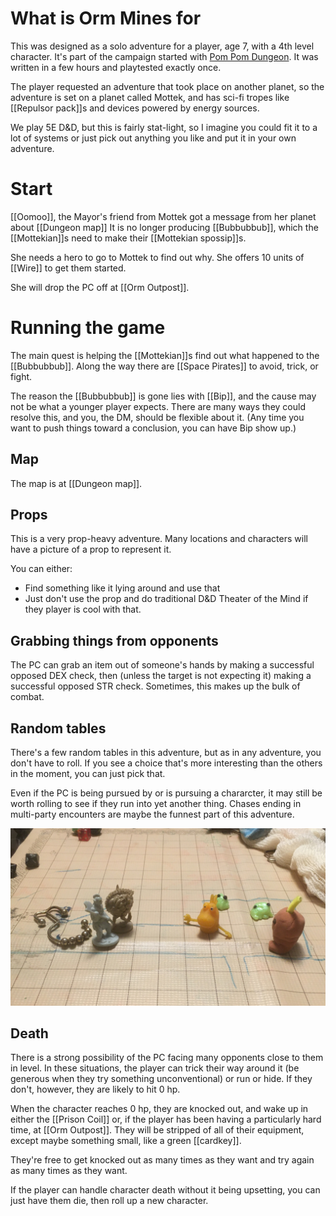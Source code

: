 # What is Orm Mines for

This was designed as a solo adventure for a player, age 7, with a 4th level character. It's part of the campaign started with [Pom Pom Dungeon](https://jimkang.com/weblog/articles/dnd-with-a-kid/pom-pom-dungeon/). It was written in a few hours and playtested exactly once.

The player requested an adventure that took place on another planet, so the adventure is set on a planet called Mottek, and has sci-fi tropes like [[Repulsor pack]]s and devices powered by energy sources.

We play 5E D&D, but this is fairly stat-light, so I imagine you could fit it to a lot of systems or just pick out anything you like and put it in your own adventure.

# Start

[[Oomoo]], the Mayor's friend from Mottek got a message from her planet about [[Dungeon map]] It is no longer producing [[Bubbubbub]], which the [[Mottekian]]s need to make their [[Mottekian spossip]]s.

She needs a hero to go to Mottek to find out why. She offers 10 units of [[Wire]] to get them started.

She will drop the PC off at [[Orm Outpost]].

# Running the game

The main quest is helping the [[Mottekian]]s find out what happened to the [[Bubbubbub]]. Along the way there are [[Space Pirates]] to avoid, trick, or fight.

The reason the [[Bubbubbub]] is gone lies with [[Bip]], and the cause may not be what a younger player expects. There are many ways they could resolve this, and you, the DM, should be flexible about it. (Any time you want to push things toward a conclusion, you can have Bip show up.)

## Map

The map is at [[Dungeon map]].

## Props

This is a very prop-heavy adventure. Many locations and characters will have a picture of a prop to represent it.

You can either:

- Find something like it lying around and use that
- Just don't use the prop and do traditional D&D Theater of the Mind if they player is cool with that.

## Grabbing things from opponents

The PC can grab an item out of someone's hands by making a successful opposed DEX check, then (unless the target is not expecting it) making a successful opposed STR check. Sometimes, this makes up the bulk of combat.

## Random tables

There's a few random tables in this adventure, but as in any adventure, you don't have to roll. If you see a choice that's more interesting than the others in the moment, you can just pick that.

Even if the PC is being pursued by or is pursuing a chararcter, it may still be worth rolling to see if they run into yet another thing. Chases ending in multi-party encounters are maybe the funnest part of this adventure.

![Space Pirates, the PC, Pliks, Bip](media/multi-party-encounter.jpg)

## Death

There is a strong possibility of the PC facing many opponents close to them in level. In these situations, the player can trick their way around it (be generous when they try something unconventional) or run or hide. If they don't, however, they are likely to hit 0 hp.

When the character reaches 0 hp, they are knocked out, and wake up in either the [[Prison Coil]] or, if the player has been having a particularly hard time, at [[Orm Outpost]]. They will be stripped of all of their equipment, except maybe something small, like a green [[cardkey]].

They're free to get knocked out as many times as they want and try again as many times as they want.

If the player can handle character death without it being upsetting, you can just have them die, then roll up a new character.